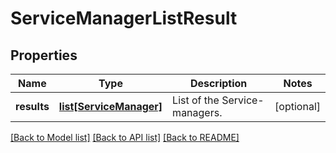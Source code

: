 # ServiceManagerListResult

## Properties
Name | Type | Description | Notes
------------ | ------------- | ------------- | -------------
**results** | [**list[ServiceManager]**](ServiceManager.md) | List of the Service-managers. | [optional] 

[[Back to Model list]](../README.md#documentation-for-models) [[Back to API list]](../README.md#documentation-for-api-endpoints) [[Back to README]](../README.md)

